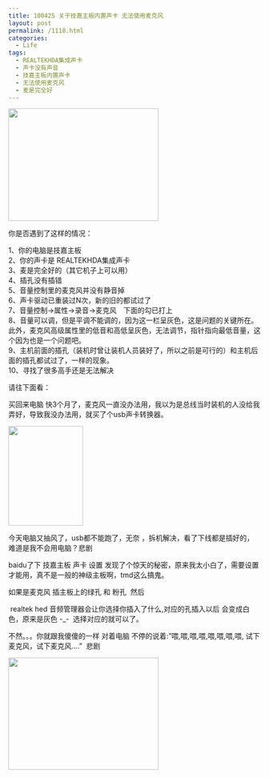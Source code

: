 ```yaml
---
title: 100425 关于技嘉主板内置声卡 无法使用麦克风
layout: post
permalink: /1118.html
categories:
  - Life
tags:
  - REALTEKHDA集成声卡
  - 声卡没有声音
  - 技嘉主板内置声卡
  - 无法使用麦克风
  - 麦是完全好
---
```

[<img class="aligncenter size-medium wp-image-1121" title="c890453be651a8f214cecb6d" src="http://www.80aj.com/wp-content/uploads/2010/04/c890453be651a8f214cecb6d-300x225.jpg" alt="" width="300" height="225" />][1]

你是否遇到了这样的情况：

1、你的电脑是技嘉主板  
2、你的声卡是 REALTEKHDA集成声卡  
3、麦是完全好的（其它机子上可以用）  
4、插孔没有插错  
5、音量控制里的麦克风并没有静音掉  
6、声卡驱动已重装过N次，新的旧的都试过了  
7、音量控制→属性→录音→麦克风　下面的勾已打上  
8、音量可以调，但是平调不能调的，因为这一栏呈灰色，这是问题的关键所在。此外，麦克风高级属性里的低音和高低呈灰色，无法调节，指针指向最低音量，这个因为也是一个问题吧。  
9、主机前面的插孔（装机时曾让装机人员装好了，所以之前是可行的）和主机后面的插孔都试过了，一样的现象。  
10、寻找了很多高手还是无法解决

请往下面看：

买回来电脑 快3个月了，麦克风一直没办法用，我以为是总线当时装机的人没给我弄好，导致我没办法用，就买了个usb声卡转换器。

[<img class="aligncenter size-full wp-image-1119" title="s1" src="http://www.80aj.com/wp-content/uploads/2010/04/s1.jpg" alt="" width="149" height="199" />][2]

今天电脑又抽风了，usb都不能跑了，无奈 ，拆机解决，看了下线都是插好的，难道是我不会用电脑？悲剧

baidu了下 技嘉主板 声卡 设置 发现了个惊天的秘密，原来我太小白了，需要设置才能用，真不是一般的神级主板啊，tmd这么搞鬼。

如果是麦克风 插主板上的绿孔 和 粉孔  然后

 realtek hed 音频管理器会让你选择你插入了什么,对应的孔插入以后 会变成白色，原来是灰色 -_-  选择对应的就可以了。

不然。。。你就跟我傻傻的一样 对着电脑 不停的说着:&#8221;喂,喂,喂,喂,喂,喂,喂,喂, 试下麦克风，试下麦克风&#8230;.&#8221;  悲剧 

<img title="s2" src="http://www.80aj.com/wp-content/uploads/2010/04/s2-300x224.jpg" alt="" width="300" height="224" />

 [1]: http://www.80aj.com/wp-content/uploads/2010/04/c890453be651a8f214cecb6d.jpg
 [2]: http://www.80aj.com/wp-content/uploads/2010/04/s1.jpg